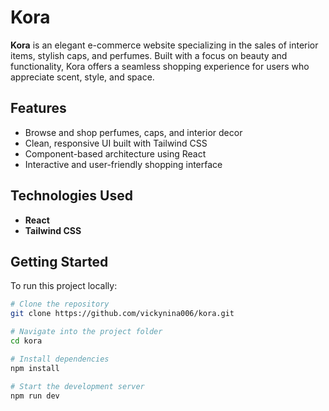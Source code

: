 # Kora 

**Kora** is an elegant e-commerce website specializing in the sales of interior items, stylish caps, and perfumes. Built with a focus on beauty and functionality, Kora offers a seamless shopping experience for users who appreciate scent, style, and space.

##  Features

- Browse and shop perfumes, caps, and interior decor
- Clean, responsive UI built with Tailwind CSS
- Component-based architecture using React
- Interactive and user-friendly shopping interface

##  Technologies Used

- **React**
- **Tailwind CSS**

##  Getting Started

To run this project locally:

```bash
# Clone the repository
git clone https://github.com/vickynina006/kora.git

# Navigate into the project folder
cd kora

# Install dependencies
npm install

# Start the development server
npm run dev
